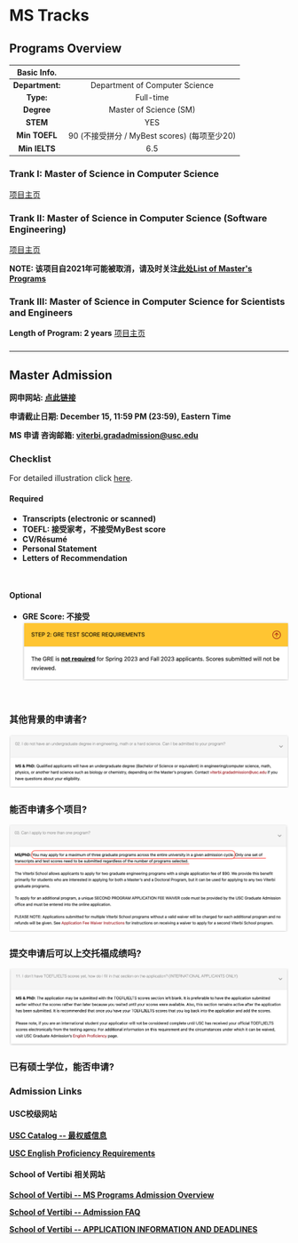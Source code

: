 # MS Tracks

## Programs Overview
|Basic Info.||
| :---: | :---: |
| **Department:** | Department of Computer Science |
| **Type:** | Full-time |
| **Degree** | Master of Science (SM) |
| **STEM** | YES |
| **Min TOEFL** | 90 (不接受拼分 / MyBest scores) (每项至少20) |
| **Min IELTS** | 6.5 |


### Trank I: Master of Science in Computer Science

[项目主页](https://www.cs.usc.edu/academic-programs/masters/computer-science-general/)

### Trank II: Master of Science in Computer Science (Software Engineering)

[项目主页](https://www.cs.usc.edu/academic-programs/masters/software-engineering/)

**NOTE: 该项目自2021年可能被取消，请及时关注[此处List of Master's Programs](https://viterbigradadmission.usc.edu/programs/masters/msprograms/computer-science/)**

### Trank III: Master of Science in Computer Science for Scientists and Engineers

**Length of Program: 2 years**
[项目主页](https://www.cs.usc.edu/academic-programs/masters/software-engineering/)

### 

---

## Master Admission

**网申网站: [点此链接](https://viterbigradadmission.usc.edu/programs/masters/apply/ready-to-apply/)**

**申请截止日期: December 15, 11:59 PM (23:59), Eastern Time**

**MS 申请 咨询邮箱: viterbi.gradadmission@usc.edu**

### Checklist
For detailed illustration click [here]().

#### Required

- **Transcripts (electronic or scanned)**
- **TOEFL: 接受家考，不接受MyBest score**
- **CV/Résumé**
- **Personal Statement**
- **Letters of Recommendation**
</br>

#### Optional
- **GRE Score: 不接受**
![](./gre.png)

</br>

### 其他背景的申请者? 
![](./bg.png)

### 能否申请多个项目? 
![](./mul.png)

### 提交申请后可以上交托福成绩吗?
![](./toefl提交.png)

### 已有硕士学位，能否申请? 

###  Admission Links
#### USC校级网站
**[USC Catalog -- 最权威信息](https://catalogue.usc.edu/)**

**[USC English Proficiency Requirements](https://gradadm.usc.edu/lightboxes/international-students-english-proficiency/)**

#### School of Vertibi 相关网站
**[School of Vertibi -- MS Programs Admission Overview](https://viterbigradadmission.usc.edu/programs/masters/msprograms/)**

**[School of Vertibi -- Admission FAQ](https://viterbigradadmission.usc.edu/programs/masters/faq/)**

**[School of Vertibi -- APPLICATION INFORMATION AND DEADLINES](https://viterbigradadmission.usc.edu/programs/masters/apply/)**